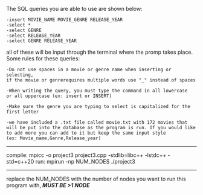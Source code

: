 The SQL queries you are able to use are shown below:

    -insert MOVIE_NAME MOVIE_GENRE RELEASE_YEAR
    -select *
    -select GENRE
    -select RELEASE_YEAR
    -select GENRE RELEASE_YEAR

all of these will be input through the terminal where the promp takes
place. Some rules for these queries:

    -Do not use spaces in a movie or genre name when inserting or selecting, 
    if the movie or genrerequires multiple words use "_" instead of spaces
    
    -When writing the query, you must type the command in all lowercase
    or all uppercase (ex: insert or INSERT)
    
    -Make sure the genre you are typing to select is capitalized for the
    first letter
    
    -we have included a .txt file called movie.txt with 172 movies that 
    will be put into the database as the program is run. If you would like
    to add more you can add to it but keep the same input style
    (ex: Movie_name,Genre,Release_year)

**************************************************************************
compile: mpicc -o project3 project3.cpp -stdlib=libc++ -lstdc++ -std=c++20
run: mpirun -np NUM_NODES ./project3
**************************************************************************

replace the NUM_NODES with the number of nodes you want to run this
program with, *****MUST BE >1 NODE*****

